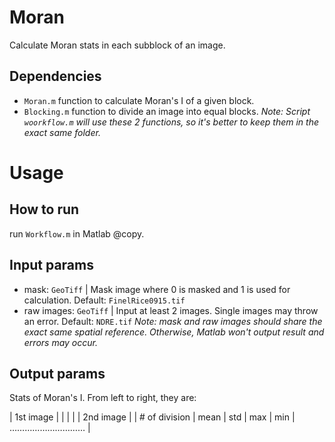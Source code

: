 # Moran
Calculate Moran stats in each subblock of an image.



## Dependencies
- `Moran.m` function to calculate Moran's I of a given block.
- `Blocking.m` function to divide an image into equal blocks.
*Note: Script `woorkflow.m` will use these 2 functions, so it's better to keep them in the exact same folder.*

# Usage
## How to run
run `Workflow.m` in Matlab @copy.
## Input params
- mask: `GeoTiff` | Mask image where 0 is masked and 1 is used for calculation. Default: `FinelRice0915.tif`
- raw images: `GeoTiff` | Input at least 2 images. Single images may throw an error. Default: `NDRE.tif`
*Note: mask and raw images should share the exact same spatial reference. Otherwise, Matlab won't output result and errors may occur.*
## Output params
Stats of Moran's I. From left to right, they are:


|		1st image	| | | |	|		2nd image		|
| # of division | mean | std | max | min	|		…………………………		|
